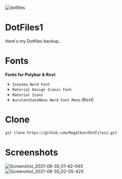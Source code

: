 ![dotfiles](https://user-images.githubusercontent.com/88080186/131210338-7c085d37-f25d-45b6-8414-eddec58cc255.png)
# DotFiles1

Here's my Dotfiles backup..

# Fonts
<b>Fonts for Polybar & Rxvt</b>
 * `Iosevka Nerd Font`
 * `Material Design Iconic Font`
 * `Material Icons`
 * `AurulentSansMono Nerd Font Mono` (Rxvt)

# Clone
``` sh
git clone https://github.com/Regalkun/DotFiles1.git

```

# Screenshots
![Screenshot_2021-08-30_01-42-04X](https://user-images.githubusercontent.com/88080186/131260098-9d1e3e9b-9822-46a2-bd42-314fa57d6341.png)
![Screenshot_2021-08-30_02-05-42X](https://user-images.githubusercontent.com/88080186/131260805-2a258e4a-4a33-45e0-aef9-4cbb56705d6e.png)


 
